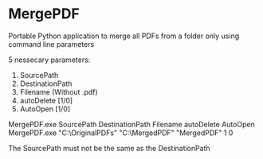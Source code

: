 # MergePDF
Portable Python application to merge all PDFs from a folder only using command line parameters

5 nessecary parameters:
  1. SourcePath
  2. DestinationPath
  3. Filename (Without .pdf)
  4. autoDelete [1/0]
  5. AutoOpen [1/0]

MergePDF.exe SourcePath DestinationPath Filename autoDelete AutoOpen
MergePDF.exe "C:\OriginalPDFs" "C:\MergedPDF" "MergedPDF" 1 0 

The SourcePath must not be the same as the DestinationPath
